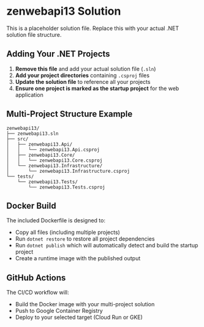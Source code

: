 # zenwebapi13 Solution

This is a placeholder solution file. Replace this with your actual .NET solution file structure.

## Adding Your .NET Projects

1. **Remove this file** and add your actual solution file (`.sln`)
2. **Add your project directories** containing `.csproj` files
3. **Update the solution file** to reference all your projects
4. **Ensure one project is marked as the startup project** for the web application

## Multi-Project Structure Example

```
zenwebapi13/
├── zenwebapi13.sln
├── src/
│   ├── zenwebapi13.Api/
│   │   └── zenwebapi13.Api.csproj
│   ├── zenwebapi13.Core/
│   │   └── zenwebapi13.Core.csproj
│   └── zenwebapi13.Infrastructure/
│       └── zenwebapi13.Infrastructure.csproj
└── tests/
    └── zenwebapi13.Tests/
        └── zenwebapi13.Tests.csproj
```

## Docker Build

The included Dockerfile is designed to:
- Copy all files (including multiple projects)
- Run `dotnet restore` to restore all project dependencies
- Run `dotnet publish` which will automatically detect and build the startup project
- Create a runtime image with the published output

## GitHub Actions

The CI/CD workflow will:
- Build the Docker image with your multi-project solution
- Push to Google Container Registry
- Deploy to your selected target (Cloud Run or GKE)
